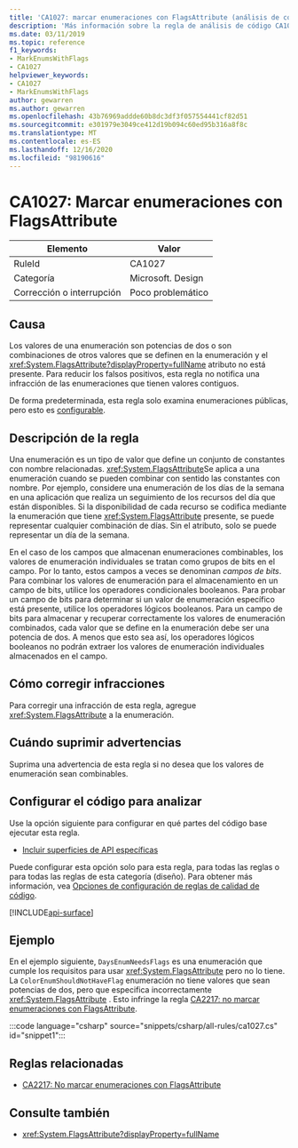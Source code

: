```yaml
---
title: 'CA1027: marcar enumeraciones con FlagsAttribute (análisis de código)'
description: 'Más información sobre la regla de análisis de código CA1027: marcar enumeraciones con FlagsAttribute'
ms.date: 03/11/2019
ms.topic: reference
f1_keywords:
- MarkEnumsWithFlags
- CA1027
helpviewer_keywords:
- CA1027
- MarkEnumsWithFlags
author: gewarren
ms.author: gewarren
ms.openlocfilehash: 43b76969addde60b8dc3df3f057554441cf82d51
ms.sourcegitcommit: e301979e3049ce412d19b094c60ed95b316a8f8c
ms.translationtype: MT
ms.contentlocale: es-ES
ms.lasthandoff: 12/16/2020
ms.locfileid: "98190616"
---
```

# <a name="ca1027-mark-enums-with-flagsattribute"></a>CA1027: Marcar enumeraciones con FlagsAttribute

| Elemento                                     | Valor            |
|------------------------------------------|------------------|
| RuleId                                   | CA1027           |
| Categoría                                 | Microsoft. Design |
| Corrección o interrupción | Poco problemático     |

## <a name="cause"></a>Causa

Los valores de una enumeración son potencias de dos o son combinaciones de otros valores que se definen en la enumeración y el <xref:System.FlagsAttribute?displayProperty=fullName> atributo no está presente. Para reducir los falsos positivos, esta regla no notifica una infracción de las enumeraciones que tienen valores contiguos.

De forma predeterminada, esta regla solo examina enumeraciones públicas, pero esto es [configurable](#configure-code-to-analyze).

## <a name="rule-description"></a>Descripción de la regla

Una enumeración es un tipo de valor que define un conjunto de constantes con nombre relacionadas. <xref:System.FlagsAttribute>Se aplica a una enumeración cuando se pueden combinar con sentido las constantes con nombre. Por ejemplo, considere una enumeración de los días de la semana en una aplicación que realiza un seguimiento de los recursos del día que están disponibles. Si la disponibilidad de cada recurso se codifica mediante la enumeración que tiene <xref:System.FlagsAttribute> presente, se puede representar cualquier combinación de días. Sin el atributo, solo se puede representar un día de la semana.

En el caso de los campos que almacenan enumeraciones combinables, los valores de enumeración individuales se tratan como grupos de bits en el campo. Por lo tanto, estos campos a veces se denominan *campos de bits*. Para combinar los valores de enumeración para el almacenamiento en un campo de bits, utilice los operadores condicionales booleanos. Para probar un campo de bits para determinar si un valor de enumeración específico está presente, utilice los operadores lógicos booleanos. Para un campo de bits para almacenar y recuperar correctamente los valores de enumeración combinados, cada valor que se define en la enumeración debe ser una potencia de dos. A menos que esto sea así, los operadores lógicos booleanos no podrán extraer los valores de enumeración individuales almacenados en el campo.

## <a name="how-to-fix-violations"></a>Cómo corregir infracciones

Para corregir una infracción de esta regla, agregue <xref:System.FlagsAttribute> a la enumeración.

## <a name="when-to-suppress-warnings"></a>Cuándo suprimir advertencias

Suprima una advertencia de esta regla si no desea que los valores de enumeración sean combinables.

## <a name="configure-code-to-analyze"></a>Configurar el código para analizar

Use la opción siguiente para configurar en qué partes del código base ejecutar esta regla.

- [Incluir superficies de API específicas](#include-specific-api-surfaces)

Puede configurar esta opción solo para esta regla, para todas las reglas o para todas las reglas de esta categoría (diseño). Para obtener más información, vea [Opciones de configuración de reglas de calidad de código](../code-quality-rule-options.md).

[!INCLUDE[api-surface](~/includes/code-analysis/api-surface.md)]

## <a name="example"></a>Ejemplo

En el ejemplo siguiente, `DaysEnumNeedsFlags` es una enumeración que cumple los requisitos para usar <xref:System.FlagsAttribute> pero no lo tiene. La `ColorEnumShouldNotHaveFlag` enumeración no tiene valores que sean potencias de dos, pero que especifica incorrectamente <xref:System.FlagsAttribute> . Esto infringe la regla [CA2217: no marcar enumeraciones con FlagsAttribute](ca2217.md).

:::code language="csharp" source="snippets/csharp/all-rules/ca1027.cs" id="snippet1":::

## <a name="related-rules"></a>Reglas relacionadas

- [CA2217: No marcar enumeraciones con FlagsAttribute](ca2217.md)

## <a name="see-also"></a>Consulte también

- <xref:System.FlagsAttribute?displayProperty=fullName>
